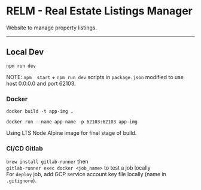# RELM - Real Estate Listings Manager

Website to manage property listings. 

---

## Local Dev

`npm run dev`

NOTE: `npm  start` + `npm run dev` scripts in `package.json` modified to use host 0.0.0.0 and port 62103.

### Docker

`docker build -t app-img .`

`docker run --name app-name -p 62103:62103 app-img`

Using LTS Node Alpine image for final stage of build.

### CI/CD Gitlab

`brew install gitlab-runner` then 
\
`gitlab-runner exec docker <job_name>` to test a job locally
\
For `deploy` job, add GCP service account key file locally (name in `.gitignore`). 